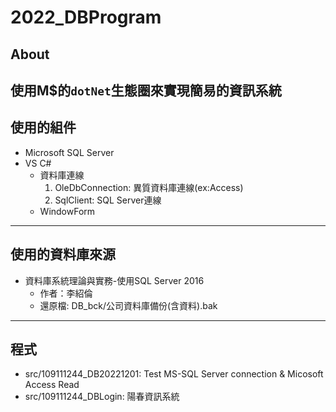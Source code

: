 # 2022_DBProgram
## About
使用M$的`dotNet`生態圈來實現簡易的資訊系統
---
## 使用的組件
- Microsoft SQL Server
- VS C# 
  * 資料庫連線
    1. OleDbConnection: 異質資料庫連線(ex:Access) 
    2. SqlClient: SQL Server連線
  * WindowForm
---
## 使用的資料庫來源
- 資料庫系統理論與實務-使用SQL Server 2016
  * 作者：李紹倫
  * 還原檔: DB_bck/公司資料庫備份(含資料).bak
---
## 程式
- src/109111244_DB20221201: Test MS-SQL Server connection & Micosoft Access Read
- src/109111244_DBLogin: 陽春資訊系統